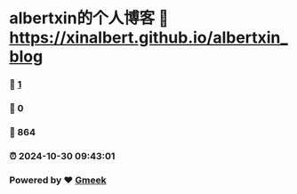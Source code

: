 # albertxin的个人博客 :link: https://xinalbert.github.io/albertxin_blog 
### :page_facing_up: [1](https://xinalbert.github.io/albertxin_blog/tag.html) 
### :speech_balloon: 0 
### :hibiscus: 864 
### :alarm_clock: 2024-10-30 09:43:01 
### Powered by :heart: [Gmeek](https://github.com/Meekdai/Gmeek)
